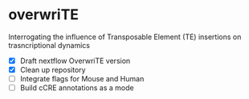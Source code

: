 # overwriTE
Interrogating the influence of Transposable Element (TE) insertions on trasncriptional dynamics   


- [x] Draft nextflow OverwriTE version 
- [x] Clean up repository 
- [ ] Integrate flags for Mouse and Human 
- [ ] Build cCRE annotations as a mode    
